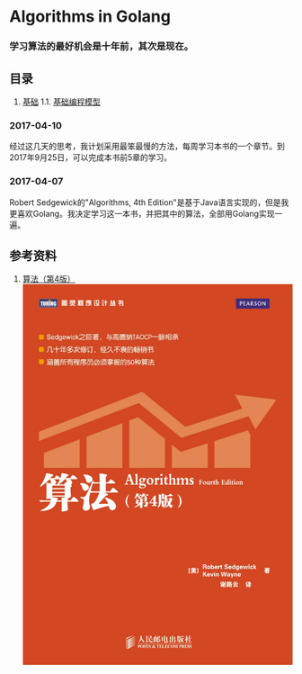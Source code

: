 # Algorithms in Golang
### 学习算法的最好机会是十年前，其次是现在。

## 目录
1. [基础](./1.Fundamentals)
    1.1. [基础编程模型](./1.Fundamentals/1.1.BasicProgrammingModel)

    
### 2017-04-10
经过这几天的思考，我计划采用最笨最慢的方法，每周学习本书的一个章节。到2017年9月25日，可以完成本书前5章的学习。

### 2017-04-07
Robert Sedgewick的"Algorithms, 4th Edition"是基于Java语言实现的，但是我更喜欢Golang。我决定学习这一本书，并把其中的算法，全部用Golang实现一遍。

## 参考资料
1. [算法（第4版）](https://book.douban.com/subject/19952400)
![算法（第4版）](timg.jpg)